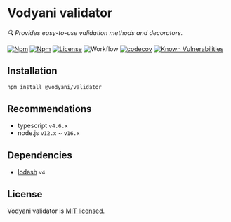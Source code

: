 # Vodyani validator

*🔍 Provides easy-to-use validation methods and decorators.*

[![Npm](https://img.shields.io/npm/v/@vodyani/validator)](https://www.npmjs.com/package/@vodyani/validator)
[![Npm](https://img.shields.io/npm/dm/@vodyani/validator)](https://www.npmjs.com/package/@vodyani/validator)
[![License](https://img.shields.io/github/license/vodyani/validator)](LICENSE)
![Workflow](https://github.com/vodyani/validator/actions/workflows/release.yml/badge.svg)
[![codecov](https://codecov.io/gh/vodyani/validator/branch/main/graph/badge.svg?token=YHBHSZH5PB)](https://codecov.io/gh/vodyani/validator)
[![Known Vulnerabilities](https://snyk.io/test/github/vodyani/validator/badge.svg?targetFile=package.json)](https://snyk.io/test/github/vodyani/validator?targetFile=package.json)

## Installation

```sh
npm install @vodyani/validator
```

## Recommendations

- typescript `v4.6.x`
- node.js `v12.x` ~ `v16.x`

## Dependencies

- [lodash](https://github.com/lodash/lodash) `v4`

## License

Vodyani validator is [MIT licensed](LICENSE).

